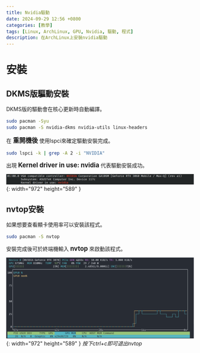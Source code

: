 ```yaml
---
title: Nvidia驅動
date: 2024-09-29 12:56 +0800
categories: [教學]
tags: [Linux, ArchLinux, GPU, Nvidia, 驅動, 程式]
description: 在ArchLinux上安裝nvidia驅動
---
```


# 安裝
## DKMS版驅動安裝
DKMS版的驅動會在核心更新時自動編譯。 <br>
```bash
sudo pacman -Syu
sudo pacman -S nvidia-dkms nvidia-utils linux-headers
```

在 <span style="font-weight: bold; font-size: 1.2em;">重開機後</span> 使用lspci來確定驅動安裝完成。 <br>
```bash
sudo lspci -k | grep -A 2 -i "NVIDIA"
```

出現 <span style="font-weight: bold; font-size: 1.2em;">Kernel driver in use: nvidia</span> 代表驅動安裝成功。 <br>

![Desktop View](/assets/img/2024-09-29-NvidiaDriver/Lspci.png){: width="972" height="589" }

## nvtop安裝
如果想要查看顯卡使用率可以安裝該程式。
```bash
sudo pacman -S nvtop
```

安裝完成後可於終端機輸入 <span style="font-weight: bold; font-size: 1.2em;">nvtop</span> 來啟動該程式。 <br>

![Desktop View](/assets/img/2024-09-29-NvidiaDriver/Nvtop.png){: width="972" height="589" }
_按下ctrl+c即可退出nvtop_
